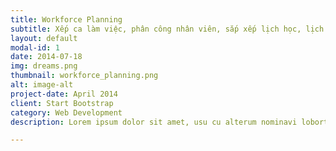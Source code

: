 ```yaml
---
title: Workforce Planning
subtitle: Xếp ca làm việc, phân công nhân viên, sắp xếp lịch học, lịch họp, lịch khám chữa bệnh, ...
layout: default
modal-id: 1
date: 2014-07-18
img: dreams.png
thumbnail: workforce_planning.png
alt: image-alt
project-date: April 2014
client: Start Bootstrap
category: Web Development
description: Lorem ipsum dolor sit amet, usu cu alterum nominavi lobortis. At duo novum diceret. Tantas apeirian vix et, usu sanctus postulant inciderint ut, populo diceret necessitatibus in vim. Cu eum dicam feugiat noluisse.

---
```

